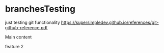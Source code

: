 # branchesTesting

just testing git functionality
https://supersimpledev.github.io/references/git-github-reference.pdf

Main content

feature 2
